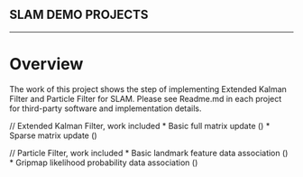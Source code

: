 ## **SLAM DEMO PROJECTS**
---

# **Overview**
The work of this project shows the step of implementing Extended Kalman Filter and Particle Filter for SLAM. Please see Readme.md in each project for third-party software and implementation details.



// Extended Kalman Filter, work included
	* Basic full matrix update ()
	* Sparse matrix update ()

// Particle Filter, work included
	* Basic landmark feature data association () 
    	* Gripmap likelihood probability data association ()




 


